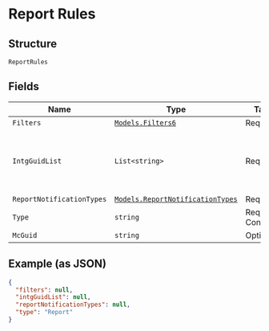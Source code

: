 
# Report Rules

## Structure

`ReportRules`

## Fields

| Name | Type | Tags | Description |
|  --- | --- | --- | --- |
| `Filters` | [`Models.Filters6`](../../doc/models/filters-6.md) | Required | - |
| `IntgGuidList` | `List<string>` | Required | **Constraints**: *Minimum Items*: `1`, *Unique Items Required* |
| `ReportNotificationTypes` | [`Models.ReportNotificationTypes`](../../doc/models/report-notification-types.md) | Required | - |
| `Type` | `string` | Required, Constant | **Default**: `"Report"` |
| `McGuid` | `string` | Optional | - |

## Example (as JSON)

```json
{
  "filters": null,
  "intgGuidList": null,
  "reportNotificationTypes": null,
  "type": "Report"
}
```

